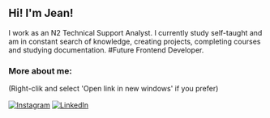 ## Hi! I'm Jean!
I work as an N2 Technical Support Analyst. I currently study self-taught and am in constant search of knowledge, creating projects, completing courses and studying documentation. #Future Frontend Developer.

### More about me:
<quote> (Right-clik and select 'Open link in new windows' if you prefer)
<p>
<a href="https://www.instagram.com/_jeandq/" target="_blank" > <img align="center" alt="Instagram" src="https://img.shields.io/badge/Instagram-E4405F?style=for-the-badge&logo=instagram&logoColor=whit"></a>
  <a href="https://www.linkedin.com/in/jean-duarte-queiroz-2490a6258/" target="_blank"> <img align="center" alt="LinkedIn" src="https://img.shields.io/badge/LinkedIn-0077B5?style=for-the-badge&logo=linkedin&logoColor=white"></a>
</p>

<!--
### Dominant Skills:
<p>
  <img align="center" alt="HTML5" src="https://img.shields.io/badge/HTML5-E34F26?style=for-the-badge&logo=html5&logoColor=white">
  <img align="center" alt="CSS3" src="https://img.shields.io/badge/CSS3-1572B6?style=for-the-badge&logo=css3&logoColor=white">
  <img align="center" alt="JAVASCRIPT" src="https://img.shields.io/badge/JavaScript-F7DF1E?style=for-the-badge&logo=javascript&logoColor=black">
  <img align="center" alt="FIGMA" src="https://img.shields.io/badge/Figma-F24E1E?style=for-the-badge&logo=figma&logoColor=white">
</p>
-->
